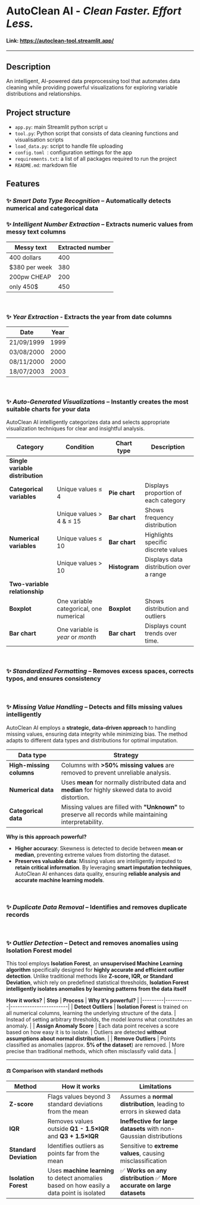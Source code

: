 # **AutoClean AI** - ***Clean Faster. Effort Less.***

#### Link: https://autoclean-tool.streamlit.app/
---

## **Description**
An intelligent, AI-powered data preprocessing tool that automates data cleaning while providing powerful visualizations for exploring variable distributions and relationships.
<br>

## **Project structure**
- `app.py`: main Streamlit python script u
- `tool.py`: Python script that consists of data cleaning functions and visualisation scripts
- `load_data.py`: script to handle file uploading
- `config.toml `: configuration settings for the app 
- `requirements.txt`: a list of all packages required to run the project
- `README.md`: markdown file

## **Features** 
### ✨ *Smart Data Type Recognition* – Automatically detects numerical and categorical data

### ✨ *Intelligent Number Extraction* – Extracts numeric values from messy text columns
  
| Messy text    | Extracted number |  
|--------------|-----------------|  
| 400 dollars  | 400             |  
| $380 per week | 380            |  
| 200pw CHEAP  | 200             |  
| only 450$    | 450             | 
<br>

### ✨ *Year Extraction* - Extracts the year from date columns

| Date        | Year |  
|------------|------|  
| 21/09/1999 | 1999 |  
| 03/08/2000 | 2000 |  
| 08/11/2000 | 2000 |  
| 18/07/2003 | 2003 |  
<br>

### ✨ *Auto-Generated Visualizations* – Instantly creates the most suitable charts for your data

AutoClean AI intelligently categorizes data and selects appropriate visualization techniques for clear and insightful analysis.

| **Category**                | **Condition**                                        | **Chart type**     | **Description** |
|-----------------------------|------------------------------------------------------|--------------------|----------------|
| **Single variable distribution** | | | |
|  **Categorical variables**  | Unique values ≤ 4                                 | **Pie chart**      | Displays proportion of each category |
|                              | Unique values > 4 & ≤ 15                          | **Bar chart**      | Shows frequency distribution |
|  **Numerical variables**    | Unique values ≤ 10                                | **Bar chart**      | Highlights specific discrete values |
|                              | Unique values > 10                                | **Histogram**      | Displays data distribution over a range |
| **Two-variable relationship** | | | |
|  **Boxplot**                | One variable categorical, one numerical           | **Boxplot**        | Shows distribution and outliers |
|  **Bar chart** | One variable is *year* or *month*          | **Bar chart**      | Displays count trends over time. |
<br>

### ✨ *Standardized Formatting* – Removes excess spaces, corrects typos, and ensures consistency
<br>

### ✨ *Missing Value Handling* – Detects and fills missing values intelligently

AutoClean AI employs a **strategic, data-driven approach** to handling missing values, ensuring data integrity while minimizing bias. The method adapts to different data types and distributions for optimal imputation.

| **Data type**       | **Strategy** |
|---------------------|----------------------------------------------------|
| **High-missing columns** | Columns with **>50% missing values** are removed to prevent unreliable analysis. |
| **Numerical data** | Uses **mean** for normally distributed data and **median** for highly skewed data to avoid distortion. |
| **Categorical data** | Missing values are filled with **"Unknown"** to preserve all records while maintaining interpretability. |

**Why is this approach powerful?**
- **Higher accuracy**: Skewness is detected to decide between **mean or median**, preventing extreme values from distorting the dataset.
- **Preserves valuable data**: Missing values are intelligently imputed to **retain critical information**.
By leveraging **smart imputation techniques**, AutoClean AI enhances data quality, ensuring **reliable analysis and accurate machine learning models**.
<br>

### ✨ *Duplicate Data Removal* – Identifies and removes duplicate records
<br>

### ✨ *Outlier Detection* – Detect and removes anomalies using Isolation Forest model
This tool employs **Isolation Forest**, an **unsupervised Machine Learning algorithm** specifically designed for **highly accurate and efficient outlier detection**. Unlike traditional methods like **Z-score, IQR, or Standard Deviation**, which rely on predefined statistical thresholds, **Isolation Forest intelligently isolates anomalies by learning patterns from the data itself**

**How it works?**
| **Step** | **Process** | **Why it’s powerful?** |
|---------|------------|------------------------|
| **Detect Outliers** | **Isolation Forest** is trained on all numerical columns, learning the underlying structure of the data. | Instead of setting arbitrary thresholds, the model *learns* what constitutes an anomaly. |
| **Assign Anomaly Score** | Each data point receives a score based on how easy it is to isolate. | Outliers are detected **without assumptions about normal distribution**. |
| **Remove Outliers** | Points classified as anomalies (approx. **5% of the dataset**) are removed. | More precise than traditional methods, which often misclassify valid data. |

---

#### ⚖ **Comparison with standard methods**
| **Method** | **How it works** | **Limitations** |
|------------|-----------------|-----------------|
| **Z-score** | Flags values beyond 3 standard deviations from the mean | Assumes a **normal distribution**, leading to errors in skewed data |
| **IQR** | Removes values outside **Q1 - 1.5×IQR** and **Q3 + 1.5×IQR** | **Ineffective for large datasets** with non-Gaussian distributions |
| **Standard Deviation** | Identifies outliers as points far from the mean | Sensitive to **extreme values**, causing misclassification |
| **Isolation Forest** | Uses **machine learning** to detect anomalies based on how easily a data point is isolated | ✅ **Works on any distribution** ✅ **More accurate on large datasets** |

